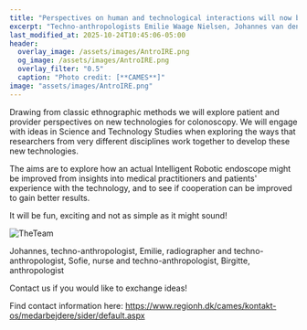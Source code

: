 ```yaml
---
title: "Perspectives on human and technological interactions will now be explored"
excerpt: "Techno-anthropologists Emilie Waage Nielsen, Johannes van den Heuvel and Sofie Venneberg are now on board the IRE project together with anthropologist Birgitte Bruun."
last_modified_at: 2025-10-24T10:45:06-05:00
header:
  overlay_image: /assets/images/AntroIRE.png
  og_image: /assets/images/AntroIRE.png
  overlay_filter: "0.5"
  caption: "Photo credit: [**CAMES**]"
image: "assets/images/AntroIRE.png"
---
```

Drawing from classic ethnographic methods we will explore patient and provider perspectives on new technologies for colonoscopy. We will engage with ideas in Science and Technology Studies when exploring the ways that researchers from very different disciplines work together to develop these new technologies.

The aims are to explore how an actual Intelligent Robotic endoscope might be improved from insights into medical practitioners and patients' experience with the technology, and to see if cooperation can be improved to gain better results.


It will be fun, exciting and not as simple as it might sound!

![TheTeam](/assets/images/AntroIRE.png)

Johannes, techno-anthropologist, Emilie, radiographer and techno-anthropologist, Sofie, nurse and techno-anthropologist, Birgitte, anthropologist


Contact us if you would like to exchange ideas!

Find contact information here: https://www.regionh.dk/cames/kontakt-os/medarbejdere/sider/default.aspx
